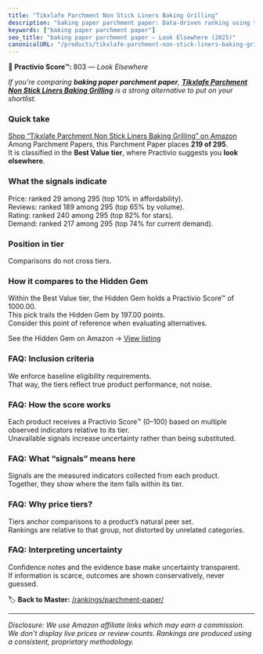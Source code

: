 ```yaml
---
title: "Tikxlafe Parchment Non Stick Liners Baking Grilling"
description: "baking paper parchment paper: Data-driven ranking using the Practivio Score™. Positioned by quality, value, demand, findability, momentum."
keywords: ["baking paper parchment paper"]
seo_title: "baking paper parchment paper — Look Elsewhere (2025)"
canonicalURL: "/products/tikxlafe-parchment-non-stick-liners-baking-grilling-B0DGX5XB1N/"
---
```


**🚫 Practivio Score™:** 803 — _Look Elsewhere_


*If you're comparing **baking paper parchment paper**, **[Tikxlafe Parchment Non Stick Liners Baking Grilling](https://www.amazon.com/dp/B0DGX5XB1N?tag=practivio-20)** is a strong alternative to put on your shortlist.*
### Quick take
[Shop “Tikxlafe Parchment Non Stick Liners Baking Grilling” on Amazon](https://www.amazon.com/dp/B0DGX5XB1N?tag=practivio-20)
Among Parchment Papers, this Parchment Paper places **219 of 295**.  
It is classified in the **Best Value tier**, where Practivio suggests you **look elsewhere**.

### What the signals indicate
Price: ranked 29 among 295 (top 10% in affordability).  
Reviews: ranked 189 among 295 (top 65% by volume).  
Rating: ranked 240 among 295 (top 82% for stars).  
Demand: ranked 217 among 295 (top 74% for current demand).

### Position in tier
Comparisons do not cross tiers.

### How it compares to the Hidden Gem
Within the Best Value tier, the Hidden Gem holds a Practivio Score™ of 1000.00.  
This pick trails the Hidden Gem by 197.00 points.  
Consider this point of reference when evaluating alternatives.  

See the Hidden Gem on Amazon → [View listing](https://www.amazon.com/dp/B07L9X9XXX?tag=practivio-20)

### FAQ: Inclusion criteria
We enforce baseline eligibility requirements.  
That way, the tiers reflect true product performance, not noise.

### FAQ: How the score works
Each product receives a Practivio Score™ (0–100) based on multiple observed indicators relative to its tier.  
Unavailable signals increase uncertainty rather than being substituted.

### FAQ: What “signals” means here
Signals are the measured indicators collected from each product.  
Together, they show where the item falls within its tier.

### FAQ: Why price tiers?
Tiers anchor comparisons to a product’s natural peer set.  
Rankings are relative to that group, not distorted by unrelated categories.

### FAQ: Interpreting uncertainty
Confidence notes and the evidence base make uncertainty transparent.  
If information is scarce, outcomes are shown conservatively, never guessed.


🏷️ **Back to Master:** [/rankings/parchment-paper/](/rankings/parchment-paper/)

---
_Disclosure: We use Amazon affiliate links which may earn a commission. We don’t display live prices or review counts. Rankings are produced using a consistent, proprietary methodology._
